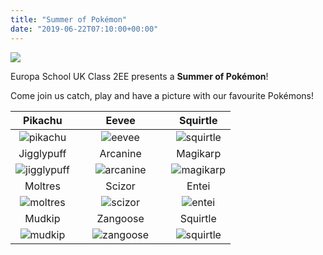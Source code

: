 ```yaml
---
title: "Summer of Pokémon"
date: "2019-06-22T07:10:00+00:00"
---
```


![](/pokefete/poke-fete-website-large.png)

Europa School UK Class 2EE presents a **Summer of Pokémon**!

Come join us catch, play and have a picture with our favourite Pokémons!

Pikachu | &nbsp; | Eevee | &nbsp; | Squirtle
:---: | --- | :---: | --- | :----:
![pikachu](/pokefete/pikachu.png) | &nbsp; | ![eevee](/pokefete/eevee.png) | &nbsp; | ![squirtle](/pokefete/squirtle.png)
Jigglypuff | &nbsp; | Arcanine | &nbsp; | Magikarp
![jigglypuff](/pokefete/jiggplypuff.png) | &nbsp; | ![arcanine](/pokefete/arcanine.png) | &nbsp; | ![magikarp](/pokefete/magikarp.png)
Moltres | &nbsp; | Scizor | &nbsp; | Entei
![moltres](/pokefete/moltres.png) | &nbsp; | ![scizor](/pokefete/scizor.png) | &nbsp; | ![entei](/pokefete/entei.png)
Mudkip | &nbsp; | Zangoose | &nbsp; | Squirtle
![mudkip](/pokefete/mudkip.png) | &nbsp; | ![zangoose](/pokefete/zangoose.png) | &nbsp; | ![squirtle](/pokefete/squirtle.png)




